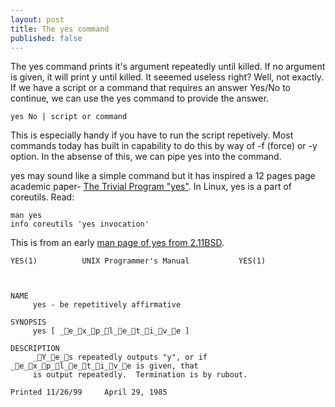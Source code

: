 ```yaml
---
layout: post
title: The yes command
published: false
---
```


The yes command prints it's argument repeatedly until killed. If no argument is given, it will print y until killed.
It seeemed useless right? Well, not exactly. If we have a script or a command that requires an answer Yes/No to continue, we can use the yes command to provide the answer.

    yes No | script or command

This is especially handy if you have to run the script repetively. Most commands today has  built in capability to do this by way of -f (force) or -y  option. In the absense of this, we can  pipe yes into the command.

yes may sound like a simple command but it has inspired a 12 pages page academic paper- [The Trivial Program "yes"](http://nickm.com/trope_tank/TROPE-12-01.pdf). In Linux, yes is a part of coreutils. Read:

    man yes
    info coreutils 'yes invocation'


This is from an early [man page of yes from 2.11BSD](http://minnie.tuhs.org/cgi-bin/utree.pl?file=2.11BSD/man/cat1/yes.0).

    YES(1)		    UNIX Programmer's Manual		   YES(1)
    
    
    
    NAME
         yes - be repetitively affirmative
    
    SYNOPSIS
         yes [ _e_x_p_l_e_t_i_v_e ]
    
    DESCRIPTION
         _Y_e_s repeatedly outputs "y", or if _e_x_p_l_e_t_i_v_e is given, that
         is output repeatedly.  Termination is by rubout.
    
    Printed 11/26/99	 April 29, 1985

